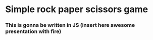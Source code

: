 # Simple rock paper scissors game
### This is gonna be written in JS (insert here awesome presentation with fire)
